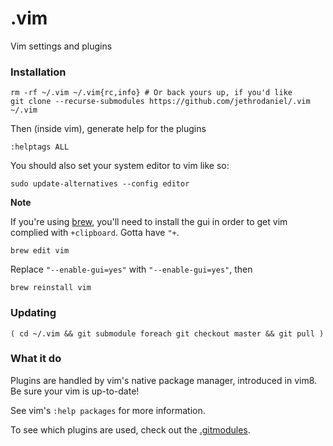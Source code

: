 # .vim

Vim settings and plugins

### Installation

```
rm -rf ~/.vim ~/.vim{rc,info} # Or back yours up, if you'd like
git clone --recurse-submodules https://github.com/jethrodaniel/.vim ~/.vim
```

Then (inside vim), generate help for the plugins

```
:helptags ALL
```

You should also set your system editor to vim like so:

```
sudo update-alternatives --config editor
```

**Note**

If you're using [brew](https://brew.sh/), you'll need to install the gui in
order to get vim complied with `+clipboard`. Gotta have `"+`.

```
brew edit vim
```

Replace `"--enable-gui=yes"` with `"--enable-gui=yes"`, then

```
brew reinstall vim
```

### Updating

```
( cd ~/.vim && git submodule foreach git checkout master && git pull )
```

### What it do

Plugins are handled by vim's native package manager, introduced in vim8. Be sure your vim is up-to-date!

See vim's `:help packages` for more information.

To see which plugins are used, check out the [.gitmodules](.gitmodules).

